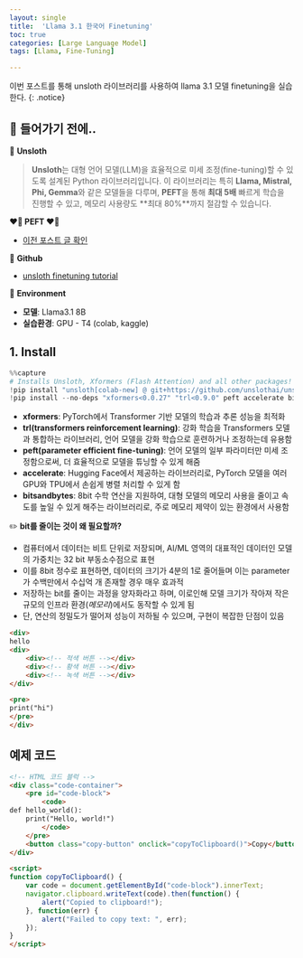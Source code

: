 ```yaml
---
layout: single
title:  'Llama 3.1 한국어 Finetuning'
toc: true
categories: [Large Language Model]
tags: [Llama, Fine-Tuning]

---
```


이번 포스트를 통해 unsloth 라이브러리를 사용하여 llama 3.1 모델 finetuning을 실습한다.
{: .notice}

## 📌 들어가기 전에..

👀 **Unsloth**

> **Unsloth**는 대형 언어 모델(LLM)을 효율적으로 미세 조정(fine-tuning)할 수 있도록 설계된 Python 라이브러리입니다. 이 라이브러리는 특히 **Llama, Mistral, Phi, Gemma**와 같은 모델들을 다루며, **PEFT**을 통해 **최대 5배** 빠르게 학습을 진행할 수 있고, 메모리 사용량도 **최대 80%**까지 절감할 수 있습니다. 

**❤️‍🔥 PEFT ❤️‍🔥**

- [이전 포스트 글 확인](https://sigirace.github.io/large%20language%20model/LLM%EC%9D%98-%ED%99%9C%EC%9A%A9%EB%B0%A9%EB%B2%95/#25-%EF%B8%8F-peft-%EF%B8%8F)

📜 **Github**

- [unsloth finetuning tutorial](https://github.com/unslothai/unsloth?tab=readme-ov-file)

🌈 **Environment**

- **모델**: Llama3.1 8B
- **실습환경**: GPU - T4 (colab, kaggle)

## 1. Install

```python
%%capture
# Installs Unsloth, Xformers (Flash Attention) and all other packages!
!pip install "unsloth[colab-new] @ git+https://github.com/unslothai/unsloth.git"
!pip install --no-deps "xformers<0.0.27" "trl<0.9.0" peft accelerate bitsandbytes
```

- **xformers**: PyTorch에서 Transformer 기반 모델의 학습과 추론 성능을 최적화
- **trl(transformers reinforcement learning)**: 강화 학습을 Transformers 모델과 통합하는 라이브러리, 언어 모델을 강화 학습으로 훈련하거나 조정하는데 유용함
- **peft(parameter efficient fine-tuning)**: 언어 모델의 일부 파라미터만 미세 조정함으로써, 더 효율적으로 모델을 튜닝할 수 있게 해줌
- **accelerate**: Hugging Face에서 제공하는 라이브러리로, PyTorch 모델을 여러 GPU와 TPU에서 손쉽게 병렬 처리할 수 있게 함
- **bitsandbytes**: 8bit 수학 연산을 지원하여, 대형 모델의 메모리 사용을 줄이고 속도를 높일 수 있게 해주는 라이브러리로, 주로 메모리 제약이 있는 환경에서 사용함

✏️  **bit를 줄이는 것이 왜 필요할까?**

- 컴퓨터에서 데이터는 비트 단위로 저장되며, AI/ML 영역의 대표적인 데이터인 모델의 가중치는 32 bit 부동소수점으로 표현
- 이를 8bit 정수로 표현하면, 데이터의 크기가 4분의 1로 줄어들며 이는 parameter가 수백만에서 수십억 개 존재할 경우 매우 효과적
- 저장하는 bit를 줄이는 과정을 양자화라고 하며, 이로인해 모델 크기가 작아져 작은 규모의 인프라 환경(*메모리*)에서도 동작할 수 있게 됨
- 단, 연산의 정밀도가 떨어져 성능이 저하될 수 있으며, 구현이 복잡한 단점이 있음





```html
<div>
hello
<div>
	<div><!-- 적색 버튼 --></div>
	<div><!-- 황색 버튼 --></div>
	<div><!-- 녹색 버튼 --></div>
</div>

<pre>
print("hi")
</pre>
</div>
```



## 예제 코드

```html
<!-- HTML 코드 블럭 -->
<div class="code-container">
    <pre id="code-block">
        <code>
def hello_world():
    print("Hello, world!")
        </code>
    </pre>
    <button class="copy-button" onclick="copyToClipboard()">Copy</button>
</div>

<script>
function copyToClipboard() {
    var code = document.getElementById("code-block").innerText;
    navigator.clipboard.writeText(code).then(function() {
        alert("Copied to clipboard!");
    }, function(err) {
        alert("Failed to copy text: ", err);
    });
}
</script>
```

